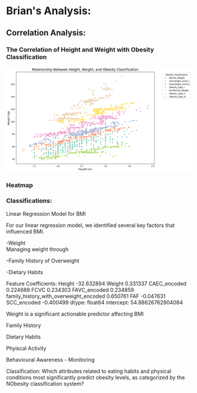 



















# Brian's Analysis:




## Correlation Analysis:

### The Correlation of Height and Weight with Obesity Classification

![Figure 1](https://raw.githubusercontent.com/ngoqbrian/Obesity-Risk-Scoring-Enhancing-Health-Insurance-Plans/Team-Project-1/Brian%20Ngo/images/figure1.png)





### Heatmap





### Classifications:

Linear Regression Model for BMI

For our linear regression model, we identified several key factors that influenced BMI.

-Weight  
    Managing weight through

-Family History of Overweight


-Dietary Habits





Feature Coefficients:
Height                                   -32.632894
Weight                                     0.331337
CAEC_encoded                               0.224688
FCVC                                       0.234303
FAVC_encoded                               0.234859
family_history_with_overweight_encoded     0.650761
FAF                                       -0.047631
SCC_encoded                               -0.400499
dtype: float64
intercept: 54.88626762904084


Weight is a significant actionable predictor affecting BMI

Family History

Dietary Habits

Phyiscal Activity

Behavioural Awareness - Monitoring



Classification: Which attributes related to eating habits and physical conditions most significantly predict obesity levels, as categorized by the NObesity classification system?















